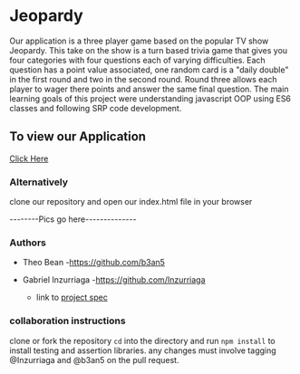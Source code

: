 # Jeopardy

Our application is a three player game based on the popular TV show Jeopardy. This take on the show is a turn based trivia game that gives you four categories with four questions each of varying difficulties. Each question has a point value associated, one random card is a "daily double" in the first round and two in the second round. Round three allows each player to wager there points and answer the same final question. The main learning goals of this project were understanding javascript OOP using ES6 classes and following SRP code development.

## To view our Application 
[Click Here](https://b3an5.github.io/Jeopardy/)

### Alternatively
clone our repository and open our index.html file in your browser 

--------Pics go here--------------

### Authors 
- Theo Bean
  -https://github.com/b3an5
  
- Gabriel Inzurriaga
  -https://github.com/Inzurriaga
  
  - link to [project spec](http://frontend.turing.io/projects/jeopardy.html)
  
### collaboration instructions
clone or fork the repository `cd` into the directory and run `npm install` to install testing and assertion libraries.
any changes must involve tagging @Inzurriaga and @b3an5 on the pull request.
